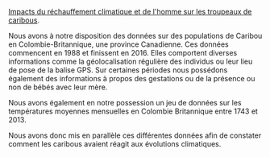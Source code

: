 [Impacts du réchauffement climatique et de l'homme sur les troupeaux de caribous](https://b2rj.github.io/Data-Visualization-Anthropocene/src/slide.html).

Nous avons à notre disposition des données sur des populations de Caribou en Colombie-Britannique, une province Canadienne. Ces données commencent en 1988 et finissent en 2016. Elles comportent diverses informations comme la géolocalisation régulière des individus ou leur lieu de pose de la balise GPS. Sur certaines périodes nous possédons également des informations à propos des gestations ou de la présence ou non de bébés avec leur mère.

Nous avons également en notre possession un jeu de données sur les températures moyennes mensuelles en Colombie Britannique entre 1743 et 2013.

Nous avons donc mis en parallèle ces différentes données afin de constater comment les caribous avaient réagit aux évolutions climatiques.
